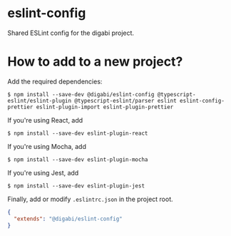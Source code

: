# eslint-config

Shared ESLint config for the digabi project.

# How to add to a new project?

Add the required dependencies:

    $ npm install --save-dev @digabi/eslint-config @typescript-eslint/eslint-plugin @typescript-eslint/parser eslint eslint-config-prettier eslint-plugin-import eslint-plugin-prettier
    
If you're using React, add

    $ npm install --save-dev eslint-plugin-react
    
If you're using Mocha, add

    $ npm install --save-dev eslint-plugin-mocha
    
If you're using Jest, add    

    $ npm install --save-dev eslint-plugin-jest
    
Finally, add or modify `.eslintrc.json` in the project root.

```json
{
  "extends": "@digabi/eslint-config"
}
```

